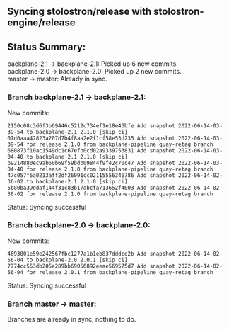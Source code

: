 ## Syncing stolostron/release with stolostron-engine/release

## Status Summary:

backplane-2.1 -> backplane-2.1: Picked up 6 new commits.  
backplane-2.0 -> backplane-2.0: Picked up 2 new commits.  
master -> master: Already in sync.  

### Branch backplane-2.1 -> backplane-2.1:

New commits:

```
2150c08c3d6f3b69446c5212c734ef1e18e43bfe Add snapshot 2022-06-14-03-39-54 to backplane-2.1 2.1.0 [skip ci]
07d0aaa42823a207d7b4f8aa2e2f1cf58e53d235 Add snapshot 2022-06-14-03-39-54 for release 2.1.0 from backplane-pipeline quay-retag branch
680873f10ac1549dc1c67efb0cd02a9339753831 Add snapshot 2022-06-14-03-04-40 to backplane-2.1 2.1.0 [skip ci]
b9214880ec9ab60b69f59bdb09844f9f42c70c47 Add snapshot 2022-06-14-03-04-40 for release 2.1.0 from backplane-pipeline quay-retag branch
47c057f6a0213aff2df26091cc02115556346786 Add snapshot 2022-06-14-02-36-02 to backplane-2.1 2.1.0 [skip ci]
5b80ba39ddaf144f31c83b17abcfa713652f4003 Add snapshot 2022-06-14-02-36-02 for release 2.1.0 from backplane-pipeline quay-retag branch
```

Status: Syncing successful

### Branch backplane-2.0 -> backplane-2.0:

New commits:

```
4693801e59e242567fbc1277a1b1eb837dddce2b Add snapshot 2022-06-14-02-56-04 to backplane-2.0 2.0.1 [skip ci]
7774cc553db205a289bb69056892eeae569575d7 Add snapshot 2022-06-14-02-56-04 for release 2.0.1 from backplane-pipeline quay-retag branch
```

Status: Syncing successful

### Branch master -> master:

Branches are already in sync, nothing to do.
